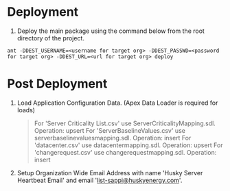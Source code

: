 # Deployment

1) Deploy the main package using the command below from the root directory of the project.
```
ant -DDEST_USERNAME=<username for target org> -DDEST_PASSWD=<password for target org> -DDEST_URL=<url for target org> deploy
```

# Post Deployment
1) Load Application Configuration Data. (Apex Data Loader is required for loads)
	> For 'Server Criticality List.csv' use ServerCriticalityMapping.sdl. Operation: upsert 
	> For 'ServerBaselineValues.csv' use serverbaselinevaluesmapping.sdl. Operation: insert
	> For 'datacenter.csv' use datacentermapping.sdl. Operation: upsert
	> For 'changerequest.csv' use changerequestmapping.sdl. Operation: insert

2) Setup Organization Wide Email Address with name 'Husky Server Heartbeat Email' and email 'list-sappi@huskyenergy.com'.
